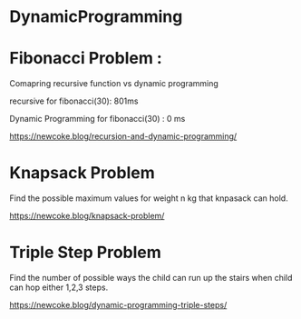 # DynamicProgramming

# Fibonacci Problem : 

Comapring recursive function vs dynamic programming

recursive for fibonacci(30): 801ms 

Dynamic Programming for fibonacci(30) : 0 ms 

https://newcoke.blog/recursion-and-dynamic-programming/


# Knapsack Problem

Find the possible maximum values for weight n kg that knpasack can hold.

https://newcoke.blog/knapsack-problem/

# Triple Step Problem

Find the number of possible ways the child can run up the stairs when child can hop either 1,2,3 steps.

https://newcoke.blog/dynamic-programming-triple-steps/
